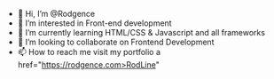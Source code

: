 - 👋 Hi, I’m @Rodgence
- 👀 I’m interested in Front-end development
- 🌱 I’m currently learning HTML/CSS & Javascript and all frameworks
- 💞️ I’m looking to collaborate on Frontend Development
- 📫 How to reach me visit my portfolio a href="https://rodgence.com>RodLine</a>"

<!---
Rodgence/Rodgence is a ✨ special ✨ repository because its `README.md` (this file) appears on your GitHub profile.
You can click the Preview link to take a look at your changes.
--->
